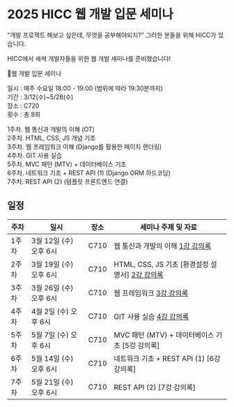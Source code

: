 # 2025 HICC 웹 개발 입문 세미나

“개발 프로젝트 해보고 싶은데, 무엇을 공부해야되지?”
그러한 분들을 위해 HICC가 있습니다.

HICC에서 새싹 개발자들을 위한 웹 개발 세미나를 준비했습니다!

🔴웹 개발 입문 세미나

일시 : 매주 수요일 18:00 - 19:00 (범위에 따라 19:30분까지) <br>
기간 : 3/12(수)~5/28(수) <br>
장소 : C720  <br>
횟수 : 총 8회  <br>

1주차.   웹 통신과 개발의 이해 (OT)  <br>
2주차.   HTML, CSS, JS 개념 기초  <br>
3주차.   웹 프레임워크 이해 (Django를 활용한 페이지 랜더링)  <br>
4주차.   GIT 사용 실습  <br>
5주차.   MVC 패턴 (MTV) + 데이터베이스 기초  <br>
6주차.   네트워크 기초 + REST API (1) (Django ORM 하드코딩)  <br>
7주차.   REST API (2) (템플릿 프론트엔드 연결)  <br>


## 일정

| 주차  | 일시                   | 장소 | 세미나 주제 및 자료                                                        |
| ----- | ---------------------- | ---- | ------------------------------------------------------------------ |
| 1주차 | 3월 12일 (수) 오후 6시 | C710 | 웹 통신과 개발의 이해 [1강 강의록](https://github.com/hyeonhakjang/HICC-2025-Web-Dev-Seminar/blob/main/1%EC%A3%BC%EC%B0%A8%20%EC%9B%B9%ED%86%B5%EC%8B%A0%EA%B3%BC%20%EA%B0%9C%EB%B0%9C%EC%9D%98%20%EC%9D%B4%ED%95%B4.pdf) |
| 2주차 | 3월 19일 (수) 오후 6시 | C710 | HTML, CSS, JS 기초 [환경설정 설명서] [2강 강의록](https://github.com/hyeonhakjang/HICC-2025-Web-Dev-Seminar/blob/main/2%EC%A3%BC%EC%B0%A8%20HTML%2C%20CSS%2C%20JS%20%EA%B8%B0%EC%B4%88.pdf)                                           |
| 3주차 | 3월 26일 (수) 오후 6시 | C710 | 웹 프레임워크 [3강 강의록](https://github.com/hyeonhakjang/HICC-2025-Web-Dev-Seminar/blob/main/3%EC%A3%BC%EC%B0%A8%20%EC%9B%B9%20%ED%94%84%EB%A0%88%EC%9E%84%EC%9B%8C%ED%81%AC.pdf)                                                |
| 4주차 | 4월 2일 (수) 오후 6시 | C710 | GIT 사용 실습 [4강 강의록](https://github.com/hyeonhakjang/HICC-2025-Web-Dev-Seminar/blob/main/4%EC%A3%BC%EC%B0%A8%20GIT%20%EC%82%AC%EC%9A%A9%20%EC%8B%A4%EC%8A%B5.pdf)                                          |
| 5주차 | 5월 7일 (수) 오후 6시 | C710 | MVC 패턴 (MTV) + 데이터베이스 기초 [5강 강의록]                                          |
| 6주차 | 5월 14일 (수) 오후 6시 | C710 | 네트워크 기초 + REST API (1) [6강 강의록]                                          |
| 7주차 | 5월 21일 (수) 오후 6시 | C710 | REST API (2) [7강 강의록]                                          |
